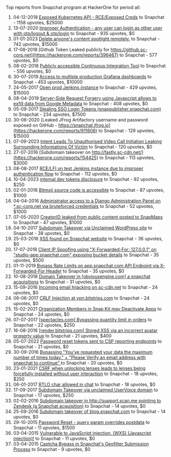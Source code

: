 Top reports from Snapchat program at HackerOne for period all:

1. 04-12-2018 [Exposed Kubernetes API - RCE/Exposed Creds](https://hackerone.com/reports/455645) to Snapchat - 1158 upvotes, $25000
2. 13-07-2020 [Improper Authentication - any user can login as other user with otp/logout & otp/login](https://hackerone.com/reports/921780) to Snapchat - 935 upvotes, $0
3. 01-01-2023 [Delete anyone's content spotlight remotely.](https://hackerone.com/reports/1819832) to Snapchat - 742 upvotes, $15000
4. 17-08-2018 [Github Token Leaked publicly for https://github.sc-corp.net](https://hackerone.com/reports/396467) to Snapchat - 577 upvotes, $0
5. 08-02-2018 [Publicly accessible Continuous Integration Tool](https://hackerone.com/reports/313457) to Snapchat - 556 upvotes, $0
6. 30-07-2019 [Access to multiple production Grafana dashboards](https://hackerone.com/reports/663628) to Snapchat - 453 upvotes, $10000
7. 24-05-2017 [Open prod Jenkins instance](https://hackerone.com/reports/231460) to Snapchat - 429 upvotes, $15000
8. 08-04-2019 [Server-Side Request Forgery using Javascript allows to exfill data from Google Metadata](https://hackerone.com/reports/530974) to Snapchat - 408 upvotes, $0
9. 05-09-2017 [Stealing SSO Login Tokens (snappublisher.snapchat.com)](https://hackerone.com/reports/265943) to Snapchat - 234 upvotes, $7500
10. 30-06-2020 [Leaked JFrog Artifactory  username and password exposed on GitHub - https://snapchat.jfrog.io](https://hackerone.com/reports/911606) to Snapchat - 129 upvotes, $15000
11. 07-09-2023 [Intent Leads To Unauthorised Video Call Initiation Leaking Surrounding Informations Of Victim](https://hackerone.com/reports/2139260) to Snapchat - 120 upvotes, $0
12. 27-07-2016 [Subdomain takeover on http://fastly.sc-cdn.net/](https://hackerone.com/reports/154425) to Snapchat - 113 upvotes, $3000
13. 08-08-2017 [RCE/LFI on test Jenkins instance due to improper authentication flow](https://hackerone.com/reports/258117) to Snapchat - 112 upvotes, $0
14. 10-04-2023 [internal dev tokens disclosure](https://hackerone.com/reports/1940443) to Snapchat - 92 upvotes, $250
15. 02-01-2018 [Bitmoji source code is accessible](https://hackerone.com/reports/301812) to Snapchat - 87 upvotes, $1000
16. 04-04-2016 [Administrator access to a Django Administration Panel on *.sc-corp.net via bruteforced credentials](https://hackerone.com/reports/128114) to Snapchat - 52 upvotes, $1000
17. 07-05-2020 [CreatorID leaked from public content posted to SnapMaps](https://hackerone.com/reports/867521) to Snapchat - 47 upvotes, $1000
18. 04-10-2017 [Subdomain Takeover via Unclaimed WordPress site](https://hackerone.com/reports/274336) to Snapchat - 38 upvotes, $0
19. 25-03-2016 [XSS found on Snapchat website](https://hackerone.com/reports/125849) to Snapchat - 36 upvotes, $0
20. 17-07-2018 [Client IP Spoofing using "X-Forwarded-For: 127.0.0.1" on "studio-app.snapchat.com" exposing bucket details](https://hackerone.com/reports/382678) to Snapchat - 35 upvotes, $500
21. 01-11-2019 [Bypass Rate Limits on app.snapchat.com API Endpoint via X-Forwarded-For Header](https://hackerone.com/reports/727487) to Snapchat - 35 upvotes, $0
22. 10-08-2018 [Domain Takeover in [obviousengine.com] a snapchat acquisitions](https://hackerone.com/reports/392785) to Snapchat - 31 upvotes, $0
23. 15-09-2016 [Incoming email hijacking on sc-cdn.net](https://hackerone.com/reports/168476) to Snapchat - 24 upvotes, $0
24. 06-06-2017 [CRLF Injection at vpn.bitstrips.com](https://hackerone.com/reports/237357) to Snapchat - 24 upvotes, $0
25. 15-02-2021 [Organization Members in Snap Kit may Deactivate Apps](https://hackerone.com/reports/1103448) to Snapchat - 24 upvotes, $0
26. 07-07-2017 [[spectacles.com] Bypassing quantity limit in orders](https://hackerone.com/reports/246803) to Snapchat - 22 upvotes, $250
27. 16-08-2016 [[render.bitstrips.com] Stored XSS via an incorrect avatar property value](https://hackerone.com/reports/159878) to Snapchat - 21 upvotes, $400
28. 05-07-2022 [Password reset tokens sent to CSP reporting endpoints](https://hackerone.com/reports/1626281) to Snapchat - 21 upvotes, $0
29. 30-09-2016 [Bypassing "You've requested your data the maximum number of times today." + "Please Verify an email address with snapchat to continue" ](https://hackerone.com/reports/173043) to Snapchat - 20 upvotes, $0
30. 23-01-2021 [CSRF when unlocking lenses leads to lenses being forcefully installed without user interaction](https://hackerone.com/reports/1085336) to Snapchat - 18 upvotes, $250
31. 06-01-2017 [RTLO char allowed in chat](https://hackerone.com/reports/196222) to Snapchat - 18 upvotes, $0
32. 17-09-2017 [Subdomain Takeover via unclaimed UserVoice domain](https://hackerone.com/reports/269109) to Snapchat - 17 upvotes, $250
33. 02-02-2016 [Subdomain takeover in http://support.scan.me pointing to Zendesk (a Snapchat acquisition)](https://hackerone.com/reports/114134) to Snapchat - 14 upvotes, $0
34. 25-09-2016 [Subdomain takeover of blog.snapchat.com](https://hackerone.com/reports/171942) to Snapchat - 14 upvotes, $0
35. 29-10-2015 [Password Reset - query param overrides postdata](https://hackerone.com/reports/96636) to Snapchat - 11 upvotes, $1500
36. 03-04-2015 [Vulnerable to JavaScript injection. (WXS)  (Javascript injection)!](https://hackerone.com/reports/54631) to Snapchat - 11 upvotes, $0
37. 03-04-2015 [Captcha Bypass in Snapchat's Geofilter Submission Process](https://hackerone.com/reports/54641) to Snapchat - 9 upvotes, $0
